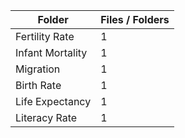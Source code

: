 | Folder           |   Files / Folders |
|------------------|-------------------|
| Fertility Rate   |                 1 |
| Infant Mortality |                 1 |
| Migration        |                 1 |
| Birth Rate       |                 1 |
| Life Expectancy  |                 1 |
| Literacy Rate    |                 1 |